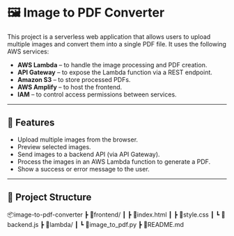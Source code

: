 # 🖼️ Image to PDF Converter 

This project is a serverless web application that allows users to upload multiple images and convert them into a single PDF file. It uses the following AWS services:

- **AWS Lambda** – to handle the image processing and PDF creation.
- **API Gateway** – to expose the Lambda function via a REST endpoint.
- **Amazon S3** – to store processed PDFs.
- **AWS Amplify** – to host the frontend.
- **IAM** – to control access permissions between services.

---

## 🚀 Features

- Upload multiple images from the browser.
- Preview selected images.
- Send images to a backend API (via API Gateway).
- Process the images in an AWS Lambda function to generate a PDF.
- Show a success or error message to the user.

---

## 📁 Project Structure

📦image-to-pdf-converter
┣ 📁frontend/
┃ ┣ 📄index.html
┃ ┣ 📄style.css
┃ ┗ 📄backend.js
┣ 📁lambda/
┃ ┗ 📄image_to_pdf.py
┣ 📄README.md
